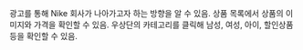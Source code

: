 광고를 통해 Nike 회사가 나아가고자 하는 방향을 알 수 있음.
상품 목록에서 상품의 이미지와 가격을 확인할 수 있음.
우상단의 카테고리를 클릭해 남성, 여성, 아이, 할인상품 등을 확인할 수 있음.
